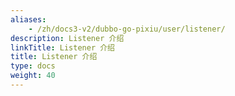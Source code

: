 ```yaml
---
aliases:
    - /zh/docs3-v2/dubbo-go-pixiu/user/listener/
description: Listener 介绍
linkTitle: Listener 介绍
title: Listener 介绍
type: docs
weight: 40
---
```

